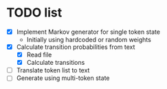 # TODO list

- [x] Implement Markov generator for single token state
    - Initially using hardcoded or random weights
- [x] Calculate transition probabilities from text
    - [x] Read file
    - [x] Calculate transitions
- [ ] Translate token list to text
- [ ] Generate using multi-token state
